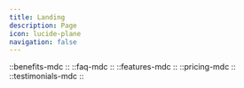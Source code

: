 ```yaml
---
title: Landing
description: Page
icon: lucide-plane
navigation: false
---
```

::benefits-mdc
::
::faq-mdc
::
::features-mdc
::
::pricing-mdc
::
::testimonials-mdc
::
